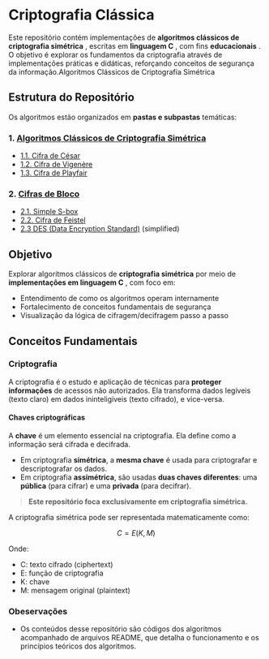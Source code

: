 # Criptografia Clássica

Este repositório contém implementações de **algoritmos clássicos de criptografia simétrica** , escritas em **linguagem C** , com fins **educacionais** . O objetivo é explorar os fundamentos da criptografia através de implementações práticas e didáticas, reforçando conceitos de segurança da informação.Algoritmos Clássicos de Criptografia Simétrica

## Estrutura do Repositório

Os algoritmos estão organizados em **pastas e subpastas** temáticas:

### 1. [Algoritmos Clássicos de Criptografia Simétrica](algoritmos-classicos)

- [1.1. Cifra de César](algoritmos-classicos/cifra-de-cesar)
- [1.2. Cifra de Vigenère](algoritmos-classicos/cifra-de-vigenere)
- [1.3. Cifra de Playfair](algoritmos-classicos/cifra-de-playfair)

### 2. [Cifras de Bloco](cifra-de-blocos/README.md)

- [2.1. Simple S-box](cifra-de-blocos/simple-s-box)
- [2.2. Cifra de Feistel](cifra-de-blocos/feistel)
- [2.3 DES (Data Encryption Standard)](cifra-de-blocos/data-encryption-standard-des) (simplified)

## Objetivo

Explorar algoritmos clássicos de **criptografia simétrica** por meio de **implementações em linguagem C** , com foco em:

- Entendimento de como os algoritmos operam internamente
- Fortalecimento de conceitos fundamentais de segurança
- Visualização da lógica de cifragem/decifragem passo a passo

## Conceitos Fundamentais

### Criptografia

A criptografia é o estudo e aplicação de técnicas para **proteger informações** de acessos não autorizados. Ela transforma dados legíveis (texto claro) em dados ininteligíveis (texto cifrado), e vice-versa.

#### Chaves criptográficas

A **chave** é um elemento essencial na criptografia. Ela define como a informação será cifrada e decifrada.

- Em criptografia **simétrica**, a **mesma chave** é usada para criptografar e descriptografar os dados.
- Em criptografia **assimétrica**, são usadas **duas chaves diferentes**: uma **pública** (para cifrar) e uma **privada** (para decifrar).

> **Este repositório foca exclusivamente em criptografia simétrica.**

A criptografia simétrica pode ser representada matematicamente como:

$$
C = E(K, M)
$$

Onde:

- C: texto cifrado (ciphertext)
- E: função de criptografia
- K: chave
- M: mensagem original (plaintext)

### Obeservações

- Os conteúdos desse repositório são códigos dos algoritmos acompanhado de arquivos README, que detalha o funcionamento e os princípios teóricos dos algoritmos.
